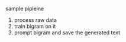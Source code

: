 sample pipleine 
1. process raw data
2. train bigram on it
3. prompt bigram and save the generated text 